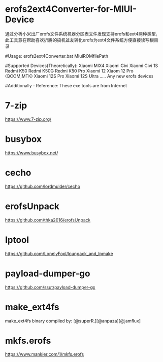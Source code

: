 # erofs2ext4Converter-for-MIUI-Device
通过分析小米出厂erofs文件系统机器分区表文件发现支持erofs和ext4两种类型，此工具意在帮助喜欢折腾的搞机盆友转化erofs为ext4文件系统方便直接读写根目录

#Usage: erofs2ext4Converter.bat MiuiROMfilePath


#Supported Devices(Theoretically):
Xiaomi MIX4
Xiaomi Civi
Xiaomi Civi 1S
Redmi K50
Redmi K50G
Redmi K50 Pro
Xiaomi 12
Xiaom 12 Pro (QCOM,MTK)
	Xiaomi 12S Pro
Xiaomi 12S Ultra
.....
Any new erofs devices
	

#Additionally - Reference:
These exe tools are from Internet

# 7-zip
https://www.7-zip.org/


# busybox
https://www.busybox.net/

	
# cecho
https://github.com/lordmulder/cecho


# erofsUnpack
https://github.com/thka2016/erofsUnpack


# lptool
https://github.com/LonelyFool/lpunpack_and_lpmake


# payload-dumper-go
https://github.com/ssut/payload-dumper-go


# make_ext4fs
make_ext4fs binary compiled by: [@superR.][@anpaza][@jamflux]


# mkfs.erofs
https://www.mankier.com/1/mkfs.erofs
